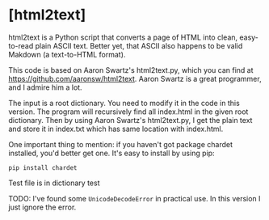 # [html2text]

html2text is a Python script that converts a page of HTML into clean, easy-to-read plain ASCII text. Better yet, that ASCII also happens to be valid Makdown (a text-to-HTML format).

This code is based on Aaron Swartz's html2text.py, which you can find at https://github.com/aaronsw/html2text. Aaron Swartz is a great programmer, and I admire him a lot.

The input is a root dictionary. You need to modify it in the code in this version. The program will recursively find all index.html in the given root dictionary. Then by using Aaron Swartz's html2text.py, I get the plain text and store it in index.txt which has same location with index.html.

One important thing to mention: if you haven't got package chardet installed, you'd better get one. It's easy to install by using pip:

    pip install chardet

Test file is in dictionary test

TODO:
I've found some `UnicodeDecodeError` in practical use. In this version I just ignore the error.
